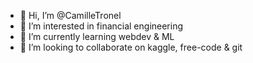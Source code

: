 - 👋 Hi, I’m @CamilleTronel
- 👀 I’m interested in financial engineering
- 🌱 I’m currently learning webdev & ML
- 💞️ I’m looking to collaborate on kaggle, free-code & git

<!---
CamilleTronel/CamilleTronel is a ✨ special ✨ repository because its `README.md` (this file) appears on your GitHub profile.
You can click the Preview link to take a look at your changes.
--->
